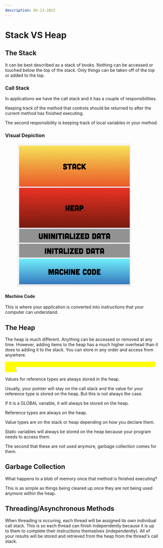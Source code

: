 ```yaml
---
description: 05-13-2023
---
```


# Stack VS Heap

## The Stack

It can be best described as a stack of books. Nothing can be accessed or touched below the top of the stack. Only things can be taken off of the top or added to the top.&#x20;

### Call Stack

In applications we have the call stack and it has a couple of responsibilities.&#x20;

Keeping track of the method that controls should be returned to after the current method has finished executing.&#x20;

The second responsibility is keeping track of local variables in your method.

### Visual Depiction

<figure><img src="../.gitbook/assets/image (23).png" alt="" width="375"><figcaption></figcaption></figure>

#### Machine Code

This is where your application is converted into instructions that your computer can understand.

## The Heap

The heap is much different. Anything can be accessed or removed at any time. However, adding items to the heap has a much higher overhead than it does to adding it to the stack. You can store in any order and access from anywhere.&#x20;

<mark style="color:yellow;">Generally you have data on the heap when it is going to outlive data on the stack</mark>.

Values for reference types are always stored in the heap.&#x20;

Usually, your pointer will stay on the call stack and the value for your reference type is stored on the heap. But this is not always the case.&#x20;

If it is a GLOBAL variable, it will always be stored on the heap.

Reference types are always on the heap.&#x20;

Value types are on the stack or heap depending on how you declare them.

Static variables will always be stored on the heap because your program needs to access them.&#x20;

The second that these are not used anymore, garbage collection comes for them.&#x20;

## Garbage Collection

What happens to a blob of memory once that method is finished executing?

This is as simple as things being cleared up once they are not being used anymore within the heap.&#x20;

## Threading/Asynchronous Methods

When threading is occuring, each thread will be assigned its own individual call stack. This is so each thread can finish independently because it is up to them to complete their instructions themselves (independently). All of your results will be stored and retrieved from the heap from the thread's call stack.
